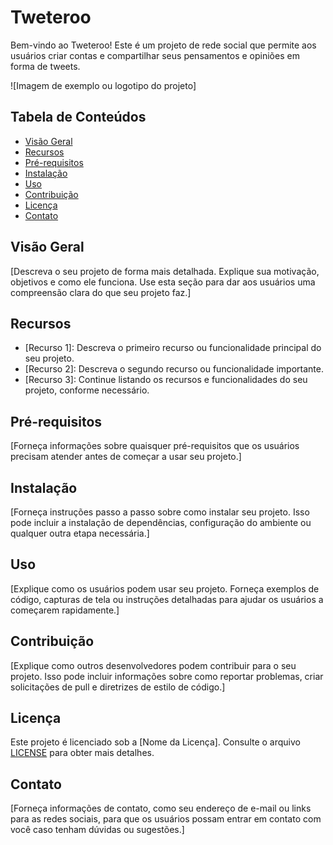 # Tweteroo

Bem-vindo ao Tweteroo! Este é um projeto de rede social que permite aos usuários criar contas e compartilhar seus pensamentos e opiniões em forma de tweets.

![Imagem de exemplo ou logotipo do projeto]

## Tabela de Conteúdos

- [Visão Geral](#visão-geral)
- [Recursos](#recursos)
- [Pré-requisitos](#pré-requisitos)
- [Instalação](#instalação)
- [Uso](#uso)
- [Contribuição](#contribuição)
- [Licença](#licença)
- [Contato](#contato)

## Visão Geral

[Descreva o seu projeto de forma mais detalhada. Explique sua motivação, objetivos e como ele funciona. Use esta seção para dar aos usuários uma compreensão clara do que seu projeto faz.]

## Recursos

- [Recurso 1]: Descreva o primeiro recurso ou funcionalidade principal do seu projeto.
- [Recurso 2]: Descreva o segundo recurso ou funcionalidade importante.
- [Recurso 3]: Continue listando os recursos e funcionalidades do seu projeto, conforme necessário.

## Pré-requisitos

[Forneça informações sobre quaisquer pré-requisitos que os usuários precisam atender antes de começar a usar seu projeto.]

## Instalação

[Forneça instruções passo a passo sobre como instalar seu projeto. Isso pode incluir a instalação de dependências, configuração do ambiente ou qualquer outra etapa necessária.]

## Uso

[Explique como os usuários podem usar seu projeto. Forneça exemplos de código, capturas de tela ou instruções detalhadas para ajudar os usuários a começarem rapidamente.]

## Contribuição

[Explique como outros desenvolvedores podem contribuir para o seu projeto. Isso pode incluir informações sobre como reportar problemas, criar solicitações de pull e diretrizes de estilo de código.]

## Licença

Este projeto é licenciado sob a [Nome da Licença]. Consulte o arquivo [LICENSE](LICENSE) para obter mais detalhes.

## Contato

[Forneça informações de contato, como seu endereço de e-mail ou links para as redes sociais, para que os usuários possam entrar em contato com você caso tenham dúvidas ou sugestões.]

